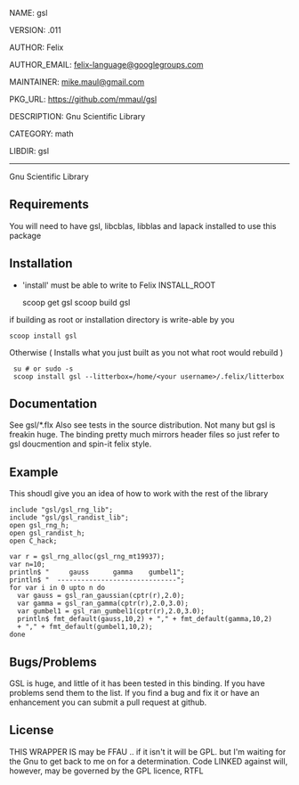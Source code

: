 NAME: gsl

VERSION: .011  

AUTHOR: Felix

AUTHOR_EMAIL: felix-language@googlegroups.com

MAINTAINER: mike.maul@gmail.com

PKG_URL: https://github.com/mmaul/gsl

DESCRIPTION: Gnu Scientific Library

CATEGORY: math

LIBDIR: gsl

-----
Gnu Scientific Library

## Requirements ##

You will need to have gsl, libcblas, libblas and lapack installed to use
this package

## Installation ##

* 'install' must be able to write to Felix INSTALL_ROOT

    scoop get gsl
    scoop build gsl

if building as root or installation directory is write-able by you

    scoop install gsl

Otherwise ( Installs what you just built as you not what root would rebuild )

     su # or sudo -s
     scoop install gsl --litterbox=/home/<your username>/.felix/litterbox

## Documentation ##

See gsl/*.flx
Also see tests in the source distribution. Not many but gsl is freakin
huge. The binding pretty much mirrors header files so just refer
to gsl doucmention and spin-it felix style.

## Example ##

This shoudl give you an idea of how to work with the rest of the library

    include "gsl/gsl_rng_lib";
    include "gsl/gsl_randist_lib";
    open gsl_rng_h;
    open gsl_randist_h;
    open C_hack;
    
    var r = gsl_rng_alloc(gsl_rng_mt19937);
    var n=10;
    println$ "     gauss      gamma    gumbel1";
    println$ "  ------------------------------";
    for var i in 0 upto n do
      var gauss = gsl_ran_gaussian(cptr(r),2.0);
      var gamma = gsl_ran_gamma(cptr(r),2.0,3.0);
      var gumbel1 = gsl_ran_gumbel1(cptr(r),2.0,3.0);
      println$ fmt_default(gauss,10,2) + "," + fmt_default(gamma,10,2)
      + "," + fmt_default(gumbel1,10,2);
    done

## Bugs/Problems ##

GSL is huge, and little of it has been tested in this binding. If you have 
problems send them to the list. If you find a bug and fix it or have an 
enhancement you can submit a pull request at github.

## License ##

THIS WRAPPER IS may be FFAU .. if it isn't it will be GPL.
but I'm waiting for the Gnu to get back to me on for a determination.
Code LINKED against will, however, may be governed
by the GPL licence, RTFL
